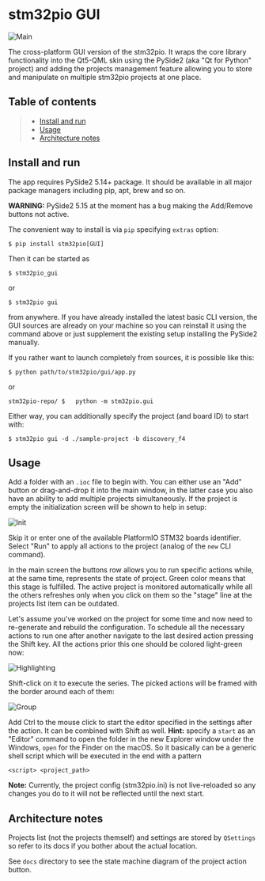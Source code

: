 # stm32pio GUI

![Main](../../screenshots/gui.png)

The cross-platform GUI version of the stm32pio. It wraps the core library functionality into the Qt5-QML skin using the PySide2 (aka "Qt for Python" project) and adding the projects management feature allowing you to store and manipulate on multiple stm32pio projects at one place.


## Table of contents
> - [Install and run](#install-and-run)
> - [Usage](#usage)
> - [Architecture notes](#architecture-notes)


## Install and run

The app requires PySide2 5.14+ package. It should be available in all major package managers including pip, apt, brew and so on.

**WARNING:** PySide2 5.15 at the moment has a bug making the Add/Remove buttons not active.

The convenient way to install is via `pip` specifying `extras` option:
```shell script
$ pip install stm32pio[GUI]
```

Then it can be started as
```shell script
$ stm32pio_gui
```
or
```shell script
$ stm32pio gui
```
from anywhere. If you have already installed the latest basic CLI version, the GUI sources are already on your machine so you can reinstall it using the command above or just supplement the existing setup installing the PySide2 manually.

If you rather want to launch completely from sources, it is possible like this:
```shell script
$ python path/to/stm32pio/gui/app.py
```
or
```shell script
stm32pio-repo/ $   python -m stm32pio.gui
```

Either way, you can additionally specify the project (and board ID) to start with:
```shell script
$ stm32pio gui -d ./sample-project -b discovery_f4
```


## Usage

Add a folder with an `.ioc` file to begin with. You can either use an "Add" button or drag-and-drop it into the main window, in the latter case you also have an ability to add multiple projects simultaneously. If the project is empty the initialization screen will be shown to help in setup:

![Init](usage_tutorial_screenshots/init_screen.png)

Skip it or enter one of the available PlatformIO STM32 boards identifier. Select "Run" to apply all actions to the project (analog of the `new` CLI command).

In the main screen the buttons row allows you to run specific actions while, at the same time, represents the state of project. Green color means that this stage is fulfilled. The active project is monitored automatically while all the others refreshes only when you click on them so the "stage" line at the projects list item can be outdated.

Let's assume you've worked on the project for some time and now need to re-generate and rebuild the configuration. To schedule all the necessary actions to run one after another navigate to the last desired action pressing the Shift key. All the actions prior this one should be colored light-green now:

![Highlighting](usage_tutorial_screenshots/highlighting.png)

Shift-click on it to execute the series. The picked actions will be framed with the border around each of them:

![Group](usage_tutorial_screenshots/group.png)

Add Ctrl to the mouse click to start the editor specified in the settings after the action. It can be combined with Shift as well. **Hint:** specify a `start` as an "Editor" command to open the folder in the new Explorer window under the Windows, `open` for the Finder on the macOS. So it basically can be a generic shell script which will be executed in the end with a pattern
```
<script> <project_path>
```

**Note:** Currently, the project config (stm32pio.ini) is not live-reloaded so any changes you do to it will not be reflected until the next start.


## Architecture notes

Projects list (not the projects themself) and settings are stored by `QSettings` so refer to its docs if you bother about the actual location.

See `docs` directory to see the state machine diagram of the project action button.
